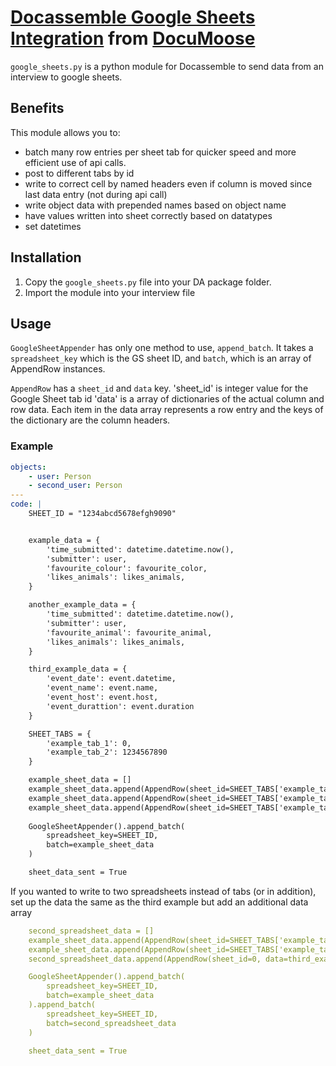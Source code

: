 # [Docassemble Google Sheets Integration](https://docassemble.org/) from [DocuMoose](https://documoose.ca/)

`google_sheets.py` is a python module for Docassemble to send data from an interview to google sheets.

## Benefits
This module allows you to:
- batch many row entries per sheet tab for quicker speed and more efficient use of api calls.
- post to different tabs by id
- write to correct cell by named headers even if column is moved since last data entry (not during api call)
- write object data with prepended names based on object name
- have values written into sheet correctly based on datatypes
- set datetimes


## Installation
1. Copy the `google_sheets.py` file into your DA package folder.
2. Import the module into your interview file

## Usage
`GoogleSheetAppender` has only one method to use, `append_batch`.
It takes a `spreadsheet_key` which is the GS sheet ID, and `batch`, which is an array of AppendRow instances.

`AppendRow` has a `sheet_id` and `data` key.
'sheet_id' is integer value for the Google Sheet tab id
'data' is a array of dictionaries of the actual column and row data.
Each item in the data array represents a row entry and the keys of the dictionary are the column headers.

### Example
```yml
objects:
    - user: Person
    - second_user: Person
---
code: |
    SHEET_ID = "1234abcd5678efgh9090"


    example_data = {
        'time_submitted': datetime.datetime.now(),
        'submitter': user,
        'favourite_colour': favourite_color,
        'likes_animals': likes_animals,
    }

    another_example_data = {
        'time_submitted': datetime.datetime.now(),
        'submitter': user,
        'favourite_animal': favourite_animal,
        'likes_animals': likes_animals,
    }

    third_example_data = {
        'event_date': event.datetime,
        'event_name': event.name,
        'event_host': event.host,
        'event_durattion': event.duration
    }

    SHEET_TABS = {
        'example_tab_1': 0,
        'example_tab_2': 1234567890
    }

    example_sheet_data = []
    example_sheet_data.append(AppendRow(sheet_id=SHEET_TABS['example_tab_1']), data=example_data))
    example_sheet_data.append(AppendRow(sheet_id=SHEET_TABS['example_tab_1']), data=another_example_data))
    example_sheet_data.append(AppendRow(sheet_id=SHEET_TABS['example_tab_2']), data=third_example_data))
    
    GoogleSheetAppender().append_batch(
        spreadsheet_key=SHEET_ID,
        batch=example_sheet_data
    )

    sheet_data_sent = True
```

If you wanted to write to two spreadsheets instead of tabs (or in addition), set up the data the same as the third example but add an additional data array

```yml
    second_spreadsheet_data = []
    example_sheet_data.append(AppendRow(sheet_id=SHEET_TABS['example_tab_1'], data=example_data))
    example_sheet_data.append(AppendRow(sheet_id=SHEET_TABS['example_tab_1'], data=another_example_data))
    second_spreadsheet_data.append(AppendRow(sheet_id=0, data=third_example_data))

    GoogleSheetAppender().append_batch(
        spreadsheet_key=SHEET_ID,
        batch=example_sheet_data
    ).append_batch(
        spreadsheet_key=SHEET_ID,
        batch=second_spreadsheet_data
    )

    sheet_data_sent = True
```
